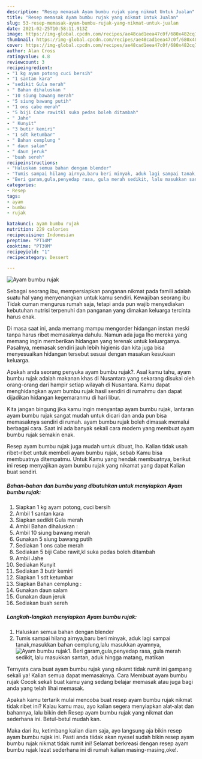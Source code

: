 ```yaml
---
description: "Resep memasak Ayam bumbu rujak yang nikmat Untuk Jualan"
title: "Resep memasak Ayam bumbu rujak yang nikmat Untuk Jualan"
slug: 53-resep-memasak-ayam-bumbu-rujak-yang-nikmat-untuk-jualan
date: 2021-02-25T10:58:11.913Z
image: https://img-global.cpcdn.com/recipes/ae48cad1eea47c0f/680x482cq70/ayam-bumbu-rujak-foto-resep-utama.jpg
thumbnail: https://img-global.cpcdn.com/recipes/ae48cad1eea47c0f/680x482cq70/ayam-bumbu-rujak-foto-resep-utama.jpg
cover: https://img-global.cpcdn.com/recipes/ae48cad1eea47c0f/680x482cq70/ayam-bumbu-rujak-foto-resep-utama.jpg
author: Alan Cross
ratingvalue: 4.8
reviewcount: 3
recipeingredient:
- "1 kg ayam potong cuci bersih"
- "1 santan kara"
- "sedikit Gula merah"
- " Bahan dihaluskan "
- "10 siung bawang merah"
- "5 siung bawang putih"
- "1 ons cabe merah"
- "5 biji Cabe rawitkl suka pedas boleh ditambah"
- " Jahe"
- " Kunyit"
- "3 butir kemiri"
- "1 sdt ketumbar"
- " Bahan cemplung "
- " daun salam"
- " daun jeruk"
- "buah sereh"
recipeinstructions:
- "Haluskan semua bahan dengan blender"
- "Tumis sampai hilang airnya,baru beri minyak, aduk lagi sampai tanak,masukkan bahan cemplung,lalu masukkan ayamnya,"
- "Beri garam,gula,penyedap rasa, gula merah sedikit, lalu masukkan santan, aduk hingga matang, matikan"
categories:
- Resep
tags:
- ayam
- bumbu
- rujak

katakunci: ayam bumbu rujak 
nutrition: 229 calories
recipecuisine: Indonesian
preptime: "PT14M"
cooktime: "PT39M"
recipeyield: "1"
recipecategory: Dessert

---
```



![Ayam bumbu rujak](https://img-global.cpcdn.com/recipes/ae48cad1eea47c0f/680x482cq70/ayam-bumbu-rujak-foto-resep-utama.jpg)

Sebagai seorang ibu, mempersiapkan panganan nikmat pada famili adalah suatu hal yang menyenangkan untuk kamu sendiri. Kewajiban seorang ibu Tidak cuman mengurus rumah saja, tetapi anda pun wajib menyediakan kebutuhan nutrisi terpenuhi dan panganan yang dimakan keluarga tercinta harus enak.

Di masa  saat ini, anda memang mampu mengorder hidangan instan meski tanpa harus ribet memasaknya dahulu. Namun ada juga lho mereka yang memang ingin memberikan hidangan yang terenak untuk keluarganya. Pasalnya, memasak sendiri jauh lebih higienis dan kita juga bisa menyesuaikan hidangan tersebut sesuai dengan masakan kesukaan keluarga. 



Apakah anda seorang penyuka ayam bumbu rujak?. Asal kamu tahu, ayam bumbu rujak adalah makanan khas di Nusantara yang sekarang disukai oleh orang-orang dari hampir setiap wilayah di Nusantara. Kamu dapat menghidangkan ayam bumbu rujak hasil sendiri di rumahmu dan dapat dijadikan hidangan kegemaranmu di hari libur.

Kita jangan bingung jika kamu ingin menyantap ayam bumbu rujak, lantaran ayam bumbu rujak sangat mudah untuk dicari dan anda pun bisa memasaknya sendiri di rumah. ayam bumbu rujak boleh dimasak memalui berbagai cara. Saat ini ada banyak sekali cara modern yang membuat ayam bumbu rujak semakin enak.

Resep ayam bumbu rujak juga mudah untuk dibuat, lho. Kalian tidak usah ribet-ribet untuk membeli ayam bumbu rujak, sebab Kamu bisa membuatnya ditempatmu. Untuk Kamu yang hendak membuatnya, berikut ini resep menyajikan ayam bumbu rujak yang nikamat yang dapat Kalian buat sendiri.

<!--inarticleads1-->

##### Bahan-bahan dan bumbu yang dibutuhkan untuk menyiapkan Ayam bumbu rujak:

1. Siapkan 1 kg ayam potong, cuci bersih
1. Ambil 1 santan kara
1. Siapkan sedikit Gula merah
1. Ambil  Bahan dihaluskan :
1. Ambil 10 siung bawang merah
1. Gunakan 5 siung bawang putih
1. Sediakan 1 ons cabe merah
1. Sediakan 5 biji Cabe rawit,kl suka pedas boleh ditambah
1. Ambil  Jahe
1. Sediakan  Kunyit
1. Sediakan 3 butir kemiri
1. Siapkan 1 sdt ketumbar
1. Siapkan  Bahan cemplung :
1. Gunakan  daun salam
1. Gunakan  daun jeruk
1. Sediakan buah sereh




<!--inarticleads2-->

##### Langkah-langkah menyiapkan Ayam bumbu rujak:

1. Haluskan semua bahan dengan blender
1. Tumis sampai hilang airnya,baru beri minyak, aduk lagi sampai tanak,masukkan bahan cemplung,lalu masukkan ayamnya,
<img src="//assets-global.cpcdn.com/assets/icons/button_play-2c75c40dde080a61004c1f40b05d8f140eaff45d7e9e6481dc71c63d2e7c4909.png" alt="Ayam bumbu rujak">1. Beri garam,gula,penyedap rasa, gula merah sedikit, lalu masukkan santan, aduk hingga matang, matikan




Ternyata cara buat ayam bumbu rujak yang nikamt tidak rumit ini gampang sekali ya! Kalian semua dapat memasaknya. Cara Membuat ayam bumbu rujak Cocok sekali buat kamu yang sedang belajar memasak atau juga bagi anda yang telah lihai memasak.

Apakah kamu tertarik mulai mencoba buat resep ayam bumbu rujak nikmat tidak ribet ini? Kalau kamu mau, ayo kalian segera menyiapkan alat-alat dan bahannya, lalu bikin deh Resep ayam bumbu rujak yang nikmat dan sederhana ini. Betul-betul mudah kan. 

Maka dari itu, ketimbang kalian diam saja, ayo langsung aja bikin resep ayam bumbu rujak ini. Pasti anda tiidak akan nyesel sudah bikin resep ayam bumbu rujak nikmat tidak rumit ini! Selamat berkreasi dengan resep ayam bumbu rujak lezat sederhana ini di rumah kalian masing-masing,oke!.

